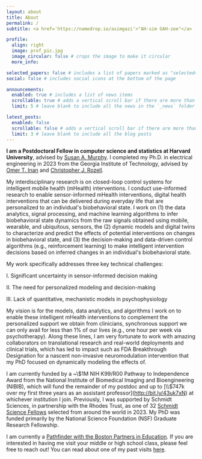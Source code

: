 ```yaml
---
layout: about
title: About
permalink: /
subtitle: <a href='https://namedrop.io/asimgazi'>"AH-sim GAH-zee"</a>

profile:
  align: right
  image: prof_pic.jpg
  image_circular: false # crops the image to make it circular
  more_info: 

selected_papers: false # includes a list of papers marked as "selected={true}"
social: false # includes social icons at the bottom of the page

announcements:
  enabled: true # includes a list of news items
  scrollable: true # adds a vertical scroll bar if there are more than 3 news items
  limit: 5 # leave blank to include all the news in the `_news` folder

latest_posts:
  enabled: false
  scrollable: false # adds a vertical scroll bar if there are more than 3 new posts items
  limit: 3 # leave blank to include all the blog posts
---
```


**I am a Postdoctoral Fellow in computer science and statistics at Harvard University**, advised by [Susan A. Murphy](https://people.seas.harvard.edu/~samurphy/). I completed my Ph.D. in electrical engineering in 2023 from the Georgia Institute of Technology, advised by [Omer T. Inan](https://irl.gatech.edu/) and [Christopher J. Rozell](https://siplab.gatech.edu/).

My interdisciplinary research is on closed-loop control systems for intelligent mobile health (mHealth) interventions. I conduct use-informed research to enable sensor-informed mHealth interventions, digital health interventions that can be delivered during everyday life that are personalized to an individual's biobehavioral state. I work on (1) the data analytics, signal processing, and machine learning algorithms to infer biobehavioral state dynamics from the raw signals obtained using mobile, wearable, and ubiquitous, sensors, the (2) dynamic models and digital twins to characterize and predict the effects of potential interventions on changes in biobehavioral state, and (3) the decision-making and data-driven control algorithms (e.g., reinforcement learning) to make intelligent intervention decisions based on inferred changes in an individual's biobehavioral state.

My work specifically addresses three key technical challenges:

I. Significant uncertainty in sensor-informed decision making

II. The need for personalized modeling and decision-making

III. Lack of quantitative, mechanistic models in psychophysiology

My vision is for the models, data analytics, and algorithms I work on to enable these intelligent mHealth interventions to complement the personalized support we obtain from clinicians, synchronous support we can only avail for less than 1% of our lives (e.g., one hour per week via psychotherapy). Along these lines, I am very fortunate to work with amazing collaborators on translational research and real-world deployments and clinical trials, which has led to impact such as FDA Breakthrough Designation for a nascent non-invasive neuromodulation intervention that my PhD focused on dynamically modeling the effects of. 

I am currently funded by a ~\\$1M NIH K99/R00 Pathway to Independence Award from the National Institute of Biomedical Imaging and Bioengineering (NIBIB), which will fund the remainder of my postdoc and up to [\\$747k over my first three years as an assistant professor](http://bit.ly/43uk7xN) at whichever institution I join. Previously, I was supported by Schmidt Sciences, in partnership with the Rhodes Trust, as one of 32 [Schmidt Science Fellows](https://schmidtsciencefellows.org/fellow/asim-gazi/) selected from around the world in 2023. My PhD was funded primarily by the National Science Foundation (NSF) Graduate Research Fellowship. 

I am currently a [Pathfinder with the Boston Partners in Education](https://bostonpartners.org/educators/pathfinders/). If you are interested in having me visit your middle or high school class, please feel free to reach out! You can read about one of my past visits [here](https://bostonpartners.org/asim-gazi-gardner-pilot-academy/).
